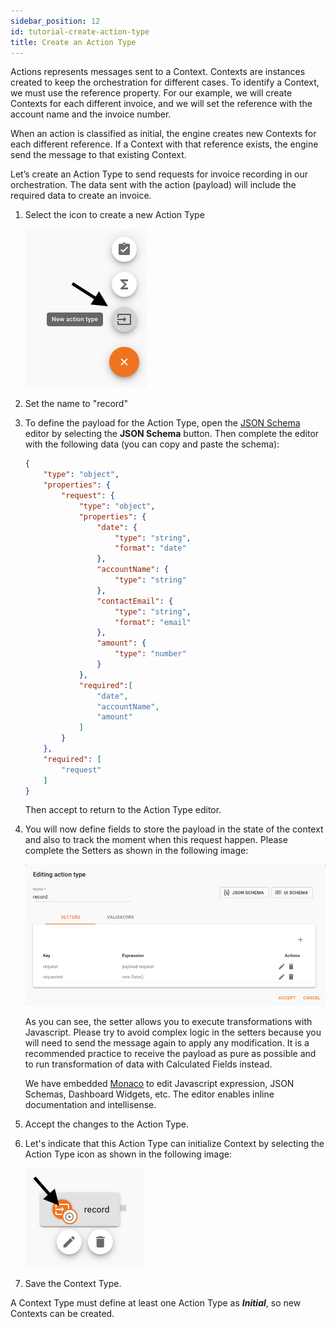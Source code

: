 ```yaml
---
sidebar_position: 12
id: tutorial-create-action-type
title: Create an Action Type
---
```


Actions represents messages sent to a Context. Contexts are instances created to keep the orchestration for different cases. To identify a Context, we must use the reference property. For our example, we will create Contexts for each different invoice, and we will set the reference with the account name and the invoice number.

When an action is classified as initial, the engine creates new Contexts for each different reference. If a Context with that reference exists, the engine send the message to that existing Context. 

Let’s create an Action Type to send requests for invoice recording in our orchestration. The data sent with the action (payload) will include the required data to create an invoice. 

1. Select the icon to create a new Action Type

    ![create action](../assets/studio-context-type-action-add.png)

1. Set the name to "record"

1. To define the payload for the Action Type, open the [JSON Schema](https://json-schema.org/) editor by selecting the **JSON Schema** button. Then complete the editor with the following data (you can copy and paste the schema):

    ```json
    {
        "type": "object",
        "properties": {
            "request": {
                "type": "object",
                "properties": {
                    "date": {
                        "type": "string",
                        "format": "date"
                    },
                    "accountName": {
                        "type": "string"
                    },
                    "contactEmail": {
                        "type": "string",
                        "format": "email"
                    },
                    "amount": {
                        "type": "number"
                    }
                },
                "required":[
                    "date",
                    "accountName",
                    "amount"
                ]
            }
        },
        "required": [
            "request"
        ]
    }
    ```

    Then accept to return to the Action Type editor. 

1. You will now define fields to store the payload in the state of the context and also to track the moment when this request happen. Please complete the Setters as shown in the following image: 

    ![action setters](../assets/studio-context-type-action.png)

    As you can see, the setter allows you to execute transformations with Javascript. Please try to avoid complex logic in the setters because you will need to send the message again to apply any modification. It is a recommended practice to receive the payload as pure as possible and to run transformation of data with Calculated Fields instead.

    We have embedded [Monaco](https://microsoft.github.io/monaco-editor/index.html) to edit Javascript expression, JSON Schemas, Dashboard Widgets, etc. The editor enables inline documentation and intellisense. 

1. Accept the changes to the Action Type. 

1. Let's indicate that this Action Type can initialize Context by selecting the Action Type icon as shown in the following image: 

    ![initial action](../assets/studio-context-type-action-type-initial.png)

1. Save the Context Type.

A Context Type must define at least one Action Type as ***Initial***, so new Contexts can be created.
